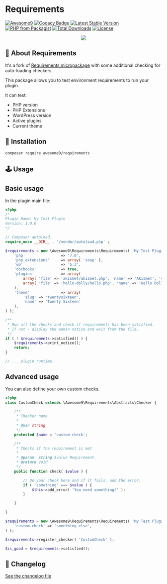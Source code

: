 # Requirements

[![Awesome9](https://img.shields.io/badge/Awesome-9-brightgreen)](https://awesome9.co)
[![Codacy Badge](https://api.codacy.com/project/badge/Grade/92a7e59ac94546838d015572869e1b6b)](https://app.codacy.com/gh/AwesomeNine/Requirements?utm_source=github.com&utm_medium=referral&utm_content=AwesomeNine/Requirements&utm_campaign=Badge_Grade_Settings)
[![Latest Stable Version](https://poser.pugx.org/awesome9/requirements/v/stable)](https://packagist.org/packages/awesome9/requirements)
[![PHP from Packagist](https://img.shields.io/packagist/php-v/awesome9/requirements.svg)](https://packagist.org/packages/awesome9/requirements)
[![Total Downloads](https://poser.pugx.org/awesome9/requirements/downloads)](https://packagist.org/packages/awesome9/requirements)
[![License](https://poser.pugx.org/awesome9/requirements/license)](https://packagist.org/packages/awesome9/requirements)

<p align="center">
	<img src="https://img.icons8.com/nolan/256/checked-2.png"/>
</p>

## 📃 About Requirements

It's a fork of [Requirements micropackage](https://github.com/micropackage/requirements) with some additional checking for auto-loading checkers.

This package allows you to test environment requirements to run your plugin.

It can test:

- PHP version
- PHP Extensions
- WordPress version
- Active plugins
- Current theme

## 💾 Installation

``` bash
composer require awesome9/requirements
```

## 🕹 Usage

## Basic usage

In the plugin main file:

```php
<?php
/*
Plugin Name: My Test Plugin
Version: 1.0.0
*/

// Composer autoload.
require_once __DIR__ . '/vendor/autoload.php' ;

$requirements = new \Awesome9\Requirements\Requirements( 'My Test Plugin', array(
	'php'                => '7.0',
	'php_extensions'     => array( 'soap' ),
	'wp'                 => '5.3',
	'dochooks'           => true,
	'plugins'            => array(
		array( 'file' => 'akismet/akismet.php', 'name' => 'Akismet', 'version' => '3.0' ),
		array( 'file' => 'hello-dolly/hello.php', 'name' => 'Hello Dolly', 'version' => '1.5' )
	),
	'theme'              => array(
		'slug' => 'twentysixteen',
		'name' => 'Twenty Sixteen'
	),
) );

/**
 * Run all the checks and check if requirements has been satisfied.
 * If not - display the admin notice and exit from the file.
 */
if ( ! $requirements->satisfied() ) {
	$requirements->print_notice();
	return;
}

// ... plugin runtime.
```

## Advanced usage

You can also define your own custom checks.

```php
<?php
class CustomCheck extends \Awesome9\Requirements\Abstracts\Checker {

	/**
	 * Checker name
	 *
	 * @var string
	 */
	protected $name = 'custom-check';

	/**
	 * Checks if the requirement is met
	 *
	 * @param  string $value Requirement.
	 * @return void
	 */
	public function check( $value ) {

		// Do your check here and if it fails, add the error.
		if ( 'something' === $value ) {
			$this->add_error( 'You need something!' );
		}

	}

}

$requirements = new \Awesome9\Requirements\Requirements( 'My Test Plugin', array(
	'custom-check' => 'something else',
) );

$requirements->register_checker( 'CustomCheck' );

$is_good = $requirements->satisfied();
```

## 📖 Changelog

[See the changelog file](./CHANGELOG.md)

